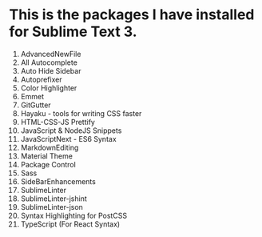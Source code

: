 # This is the packages I have installed for Sublime Text 3.

1. AdvancedNewFile
2. All Autocomplete
3. Auto Hide Sidebar
4. Autoprefixer
5. Color Highlighter
6. Emmet
7. GitGutter
8. Hayaku - tools for writing CSS faster
9. HTML-CSS-JS Prettify
10. JavaScript & NodeJS Snippets
11. JavaScriptNext - ES6 Syntax
12. MarkdownEditing
13. Material Theme
14. Package Control
15. Sass
16. SideBarEnhancements
17. SublimeLinter
18. SublimeLinter-jshint
19. SublimeLinter-json
20. Syntax Highlighting for PostCSS
21. TypeScript (For React Syntax)